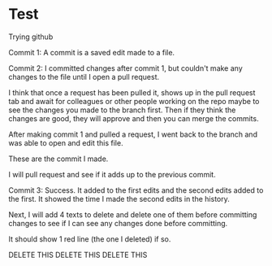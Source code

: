 # Test
Trying github

Commit 1: A commit is a saved edit made to a file.

Commit 2: I committed changes after commit 1, but couldn't make any changes to the file until I open a pull request.

I think that once a request has been pulled it, shows up in the pull request tab and await for colleagues or other people working on the repo maybe to see the changes you made to the branch first. Then if they think the changes are good, they will approve and then you can merge the commits.

After making commit 1 and pulled a request, I went back to the branch and was able to open and edit this file.

These are the commit I made.

I will pull request and see if it adds up to the previous commit.

Commit 3: Success. It added to the first edits and the second edits added to the first. It showed the time I made the second edits in the history.

Next, I will add 4 texts to delete and delete one of them before committing changes to see if I can see any changes done before committing.

It should show 1 red line (the one I deleted) if so.

DELETE THIS
DELETE THIS
DELETE THIS
